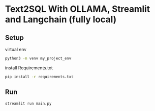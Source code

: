 # Text2SQL With OLLAMA, Streamlit and Langchain (fully local)

## Setup
virtual env
```bash
python3 -m venv my_project_env
```
install Requirements.txt
```bash
pip install -r requirements.txt
```

## Run
```bash
streamlit run main.py
```
